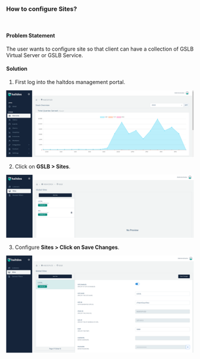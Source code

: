 ### **How to configure Sites**?
​
#### **Problem Statement**

The user wants to configure site so that client can have a collection of GSLB Virtual 
Server or GSLB Service.

#### **Solution**

1. First log into the haltdos management portal.

![](/img/gslb/v6/kb/gslb8.1.png)

2. Click on **GSLB > Sites**. 

![](/img/gslb/v6/kb/gslb8.2.png)

3. Configure **Sites > Click on Save Changes**.

![](/img/gslb/v6/kb/gslb8.3.png)
